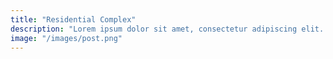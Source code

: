 ```yaml
---
title: "Residential Complex"
description: "Lorem ipsum dolor sit amet, consectetur adipiscing elit. Suspendisse tincidunt sagittis eros. Quisque quis euismod lorem."
image: "/images/post.png"
---
```

